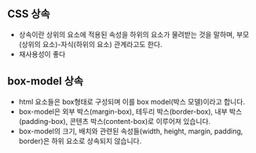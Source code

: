 ## CSS 상속
- 상속이란 상위의 요소에 적용된 속성을 하위의 요소가 물려받는 것을 말하며, 부모(상위의 요소)-자식(하위의 요소) 관계라고도 한다.
- 재사용성이 좋다

## box-model 상속

- html 요소들은 box형태로 구성되며 이를 box model(박스 모델)이라고 합니다.
- box-model은 외부 박스(margin-box), 테두리 박스(border-box), 내부 박스(padding-box), 콘텐츠 박스(content-box)로 이루어져 있습니다.
- box-model의 크기, 배치와 관련된 속성들(width, height, margin, padding, border)은 하위 요소로 상속되지 않습니다.
